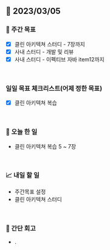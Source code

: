 ## 📅 2023/03/05


### 👏 주간 목표

- [x] 클린 아키텍쳐 스터디 - 7장까지
- [x] 사내 스터디 - 개발 및 리뷰
- [x] 사내 스터디 - 이펙티브 자바 item12까지

<br/>

### 일일 목표 체크리스트(어제 정한 목표)

- [x] 클린 아키텍쳐 복습 

<br/>

### 💯 오늘 한 일

- 클린 아키텍쳐 복습 5 ~ 7장

<br/>

### 📈 내일 할 일

- 주간목표 설정
- 클린 아키텍쳐 스터디
  
<br/>

### 🤔 간단 회고

- .
 
